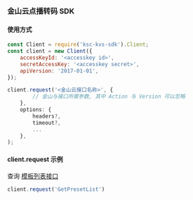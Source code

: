 ### 金山云点播转码 SDK

#### 使用方式

```javascript
const Client = require('ksc-kvs-sdk').Client;
const client = new Client({
    accessKeyId: '<accesskey id>',
    secretAccessKey: '<accesskey secret>',
    apiVersion: '2017-01-01',
});

client.request('<金山云接口名称>', {
        // 金山与接口所需参数, 其中 Action 与 Version 可以忽略
    },
    options: {
        headers?,
        timeout?,
        ...
    },
);
```

#### client.request 示例
查询 [模板列表接口](https://docs.ksyun.com/documents/2392)

```javascript
client.request('GetPresetList')
```
